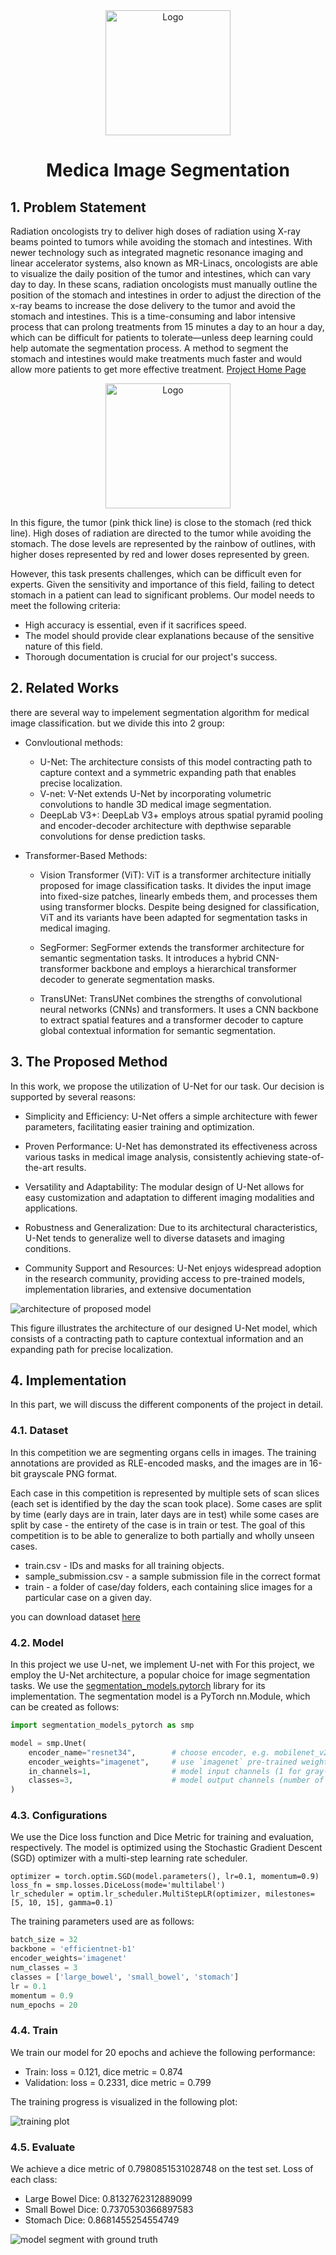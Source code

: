 <div align="center">
  <a href="https://www.kaggle.com/competitions/uw-madison-gi-tract-image-segmentation">
    <img src="images/cover.png" alt="Logo" width="" height="200">
  </a>

<h1 align="center">Medica Image Segmentation</h1>
</div>
    
## 1. Problem Statement
Radiation oncologists try to deliver high doses of radiation using X-ray beams pointed to tumors while avoiding the stomach and intestines. With newer technology such as integrated magnetic resonance imaging and linear accelerator systems, also known as MR-Linacs, oncologists are able to visualize the daily position of the tumor and intestines, which can vary day to day. In these scans, radiation oncologists must manually outline the position of the stomach and intestines in order to adjust the direction of the x-ray beams to increase the dose delivery to the tumor and avoid the stomach and intestines. This is a time-consuming and labor intensive process that can prolong treatments from 15 minutes a day to an hour a day, which can be difficult for patients to tolerate—unless deep learning could help automate the segmentation process. A method to segment the stomach and intestines would make treatments much faster and would allow more patients to get more effective treatment.
[Project Home Page](https://www.kaggle.com/competitions/uw-madison-gi-tract-image-segmentation/overview)
<div align="center">
  <a href="https://www.kaggle.com/competitions/uw-madison-gi-tract-image-segmentation">
    <img src="images/image1.jpg" alt="Logo" width="" height="200">
  </a>
</div>

In this figure, the tumor (pink thick line) is close to the stomach (red thick line). High doses of radiation are directed to the tumor while avoiding the stomach. The dose levels are represented by the rainbow of outlines, with higher doses represented by red and lower doses represented by green.

However, this task presents challenges, which can be difficult even for experts. Given the sensitivity and importance of this field, failing to detect stomach in a patient can lead to significant problems.
Our model needs to meet the following criteria:

* High accuracy is essential, even if it sacrifices speed.
* The model should provide clear explanations because of the sensitive nature of this field.
* Thorough documentation is crucial for our project's success.

## 2. Related Works
there are several way to impelement segmentation algorithm for medical image classification. but we divide this into 2 group:
* Convloutional methods:
  * U-Net: The architecture consists of this model contracting path to capture context and a symmetric expanding path that enables precise localization.
  * V-net: V-Net extends U-Net by incorporating volumetric convolutions to handle 3D medical image segmentation.
  * DeepLab V3+: DeepLab V3+ employs atrous spatial pyramid pooling and encoder-decoder architecture with depthwise separable convolutions for dense prediction tasks.
    
* Transformer-Based Methods:
  * Vision Transformer (ViT): ViT is a transformer architecture initially proposed for image classification tasks. It divides the input image into fixed-size patches, linearly embeds them, and processes them using transformer blocks. Despite being designed for classification, ViT and its variants have been adapted for segmentation tasks in medical imaging.

  * SegFormer: SegFormer extends the transformer architecture for semantic segmentation tasks. It introduces a hybrid CNN-transformer backbone and employs a hierarchical transformer decoder to generate segmentation masks.

  * TransUNet: TransUNet combines the strengths of convolutional neural networks (CNNs) and transformers. It uses a CNN backbone to extract spatial features and a transformer decoder to capture global contextual information for semantic segmentation.

## 3. The Proposed Method
In this work, we propose the utilization of U-Net for our task. Our decision is supported by several reasons:

* Simplicity and Efficiency: U-Net offers a simple architecture with fewer parameters, facilitating easier training and optimization.

* Proven Performance: U-Net has demonstrated its effectiveness across various tasks in medical image analysis, consistently achieving state-of-the-art results.

* Versatility and Adaptability: The modular design of U-Net allows for easy customization and adaptation to different imaging modalities and applications.

* Robustness and Generalization: Due to its architectural characteristics, U-Net tends to generalize well to diverse datasets and imaging conditions.

* Community Support and Resources: U-Net enjoys widespread adoption in the research community, providing access to pre-trained models, implementation libraries, and extensive documentation
  
![architecture of proposed model](images/img2.png)

This figure illustrates the architecture of our designed U-Net model, which consists of a contracting path to capture contextual information and an expanding path for precise localization.

## 4. Implementation
In this part, we will discuss the different components of the project in detail.

### 4.1. Dataset
In this competition we are segmenting organs cells in images. The training annotations are provided as RLE-encoded masks, and the images are in 16-bit grayscale PNG format.

Each case in this competition is represented by multiple sets of scan slices (each set is identified by the day the scan took place). Some cases are split by time (early days are in train, later days are in test) while some cases are split by case - the entirety of the case is in train or test. The goal of this competition is to be able to generalize to both partially and wholly unseen cases.

* train.csv - IDs and masks for all training objects.
* sample_submission.csv - a sample submission file in the correct format
* train - a folder of case/day folders, each containing slice images for a particular case on a given day.
  
you can download dataset [here](https://www.kaggle.com/competitions/uw-madison-gi-tract-image-segmentation/data)

### 4.2. Model
In this project we use U-net, we implement U-net with 
For this project, we employ the U-Net architecture, a popular choice for image segmentation tasks. We use the [segmentation_models.pytorch](https://github.com/qubvel/segmentation_models.pytorch/tree/master) library for its implementation.
The segmentation model is a PyTorch nn.Module, which can be created as follows:

```python
import segmentation_models_pytorch as smp

model = smp.Unet(
    encoder_name="resnet34",        # choose encoder, e.g. mobilenet_v2 or efficientnet-b7
    encoder_weights="imagenet",     # use `imagenet` pre-trained weights for encoder initialization
    in_channels=1,                  # model input channels (1 for gray-scale images, 3 for RGB, etc.)
    classes=3,                      # model output channels (number of classes in your dataset)
)
```

### 4.3. Configurations
We use the Dice loss function and Dice Metric for training and evaluation, respectively. The model is optimized using the Stochastic Gradient Descent (SGD) optimizer with a multi-step learning rate scheduler.
```
optimizer = torch.optim.SGD(model.parameters(), lr=0.1, momentum=0.9)
loss_fn = smp.losses.DiceLoss(mode='multilabel')
lr_scheduler = optim.lr_scheduler.MultiStepLR(optimizer, milestones=[5, 10, 15], gamma=0.1)
```

The training parameters used are as follows:

```python
batch_size = 32
backbone = 'efficientnet-b1'
encoder_weights='imagenet'
num_classes = 3
classes = ['large_bowel', 'small_bowel', 'stomach']
lr = 0.1
momentum = 0.9
num_epochs = 20
```

### 4.4. Train
We train our model for 20 epochs and achieve the following performance:

* Train: loss = 0.121, dice metric = 0.874
* Validation: loss = 0.2331, dice metric = 0.799

The training progress is visualized in the following plot:

![training plot](images/img3.png)


### 4.5. Evaluate
We achieve a dice metric of 0.7980851531028748 on the test set.
Loss of each class:

* Large Bowel Dice: 0.8132762312889099
* Small Bowel Dice: 0.7370530366897583
* Stomach Dice: 0.8681455254554749

![model segment with ground truth](images/img4.png)

